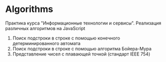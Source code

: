 # Algorithms
Практика курса "Информационные технологии и сервисы". Реализация различных алгоритмов на JavaScript

1. Поиск подстроки в строке с помощью конечного детерминированного автомата
2. Поиск подстроки в строке с помощью алгоритма Бойера-Мура
3. Представление чисел с плавающей точкой (стандарт IEEE 754)
